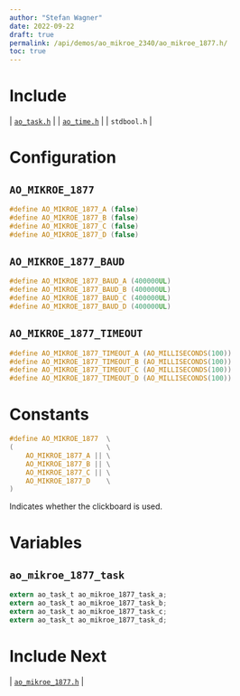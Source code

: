 ```yaml
---
author: "Stefan Wagner"
date: 2022-09-22
draft: true
permalink: /api/demos/ao_mikroe_2340/ao_mikroe_1877.h/
toc: true
---
```


# Include

| [`ao_task.h`](../../src/ao_sys_xc32_pic32mz/ao_task.h.md) |
| [`ao_time.h`](../../src/ao_sys/ao_time.h.md) |
| `stdbool.h` |

# Configuration

## `AO_MIKROE_1877`

```c
#define AO_MIKROE_1877_A (false)
#define AO_MIKROE_1877_B (false)
#define AO_MIKROE_1877_C (false)
#define AO_MIKROE_1877_D (false)
```

## `AO_MIKROE_1877_BAUD`

```c
#define AO_MIKROE_1877_BAUD_A (400000UL)
#define AO_MIKROE_1877_BAUD_B (400000UL)
#define AO_MIKROE_1877_BAUD_C (400000UL)
#define AO_MIKROE_1877_BAUD_D (400000UL)
```

## `AO_MIKROE_1877_TIMEOUT`

```c
#define AO_MIKROE_1877_TIMEOUT_A (AO_MILLISECONDS(100))
#define AO_MIKROE_1877_TIMEOUT_B (AO_MILLISECONDS(100))
#define AO_MIKROE_1877_TIMEOUT_C (AO_MILLISECONDS(100))
#define AO_MIKROE_1877_TIMEOUT_D (AO_MILLISECONDS(100))
```

# Constants

```c
#define AO_MIKROE_1877  \
(                       \
    AO_MIKROE_1877_A || \
    AO_MIKROE_1877_B || \
    AO_MIKROE_1877_C || \
    AO_MIKROE_1877_D    \
)
```

Indicates whether the clickboard is used.

# Variables

## `ao_mikroe_1877_task`

```c
extern ao_task_t ao_mikroe_1877_task_a;
extern ao_task_t ao_mikroe_1877_task_b;
extern ao_task_t ao_mikroe_1877_task_c;
extern ao_task_t ao_mikroe_1877_task_d;
```

# Include Next

| [`ao_mikroe_1877.h`](../ao_mikroe/ao_mikroe_1877.h.md) |
